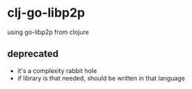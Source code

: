 # clj-go-libp2p
using go-libp2p from clojure


## deprecated

- it's a complexity rabbit hole
- if library is that needed, should be written in that language